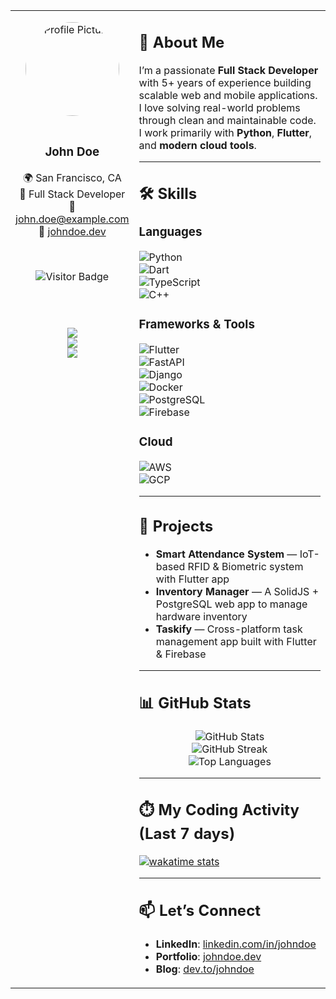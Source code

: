 <!-- GitHub Profile README - Sleek Two Column Layout (Ultimate Pro Version) -->

<div align="center">

<table>
<tr>
<td width="30%" valign="top" align="center">

<img src="https://scontent.fmnl13-3.fna.fbcdn.net/v/t1.6435-9/72640391_1329596170550904_5808270843465170944_n.jpg?_nc_cat=105&ccb=1-7&_nc_sid=6ee11a&_nc_eui2=AeGT6YPfCf94XccQCF6kgVbDgYwTt2YhK2OBjBO3ZiErYwYbws8e2gqlWsUp6T2HylnfqwdvUrCuBt0_wXhWaJw-&_nc_ohc=vC-I_YlL34wQ7kNvwFyIcYD&_nc_oc=AdlT0cSFFiusO_cMccPmqZ6kGRQmzuRstLPTHWt7L4EmhVRC4MTrs6P6mDjeu3TrywlOUv6hmxONAQoHWbYKg3He&_nc_zt=23&_nc_ht=scontent.fmnl13-3.fna&_nc_gid=ECSJl4Y83Lw20sg089fI3Q&oh=00_AfIJ41NhD6A1Cl-bpcp37YKP7U9NoLmU48etKTvjrR8cLw&oe=6845DCB6" alt="Profile Picture" style="border-radius: 50%; width: 150px; height: 150px;"><br><br>

### **John Doe**

🌍 San Francisco, CA  
💼 Full Stack Developer  
📧 john.doe@example.com  
🔗 [johndoe.dev](https://johndoe.dev)

<br>

![Visitor Badge](https://komarev.com/ghpvc/?username=johndoe&label=Visitors&color=0e75b6&style=flat)

<br><br>

<a href="https://linkedin.com/in/johndoe">
<img src="https://img.shields.io/badge/LinkedIn-0A66C2?style=for-the-badge&logo=linkedin&logoColor=white"/></a><br>
<a href="https://johndoe.dev">
<img src="https://img.shields.io/badge/Portfolio-12100E?style=for-the-badge&logo=github&logoColor=white"/></a><br>
<a href="https://dev.to/johndoe">
<img src="https://img.shields.io/badge/Dev.to-0A0A0A?style=for-the-badge&logo=devdotto&logoColor=white"/></a>

</td>

<td width="70%" valign="top">

## 👋 About Me

I’m a passionate **Full Stack Developer** with 5+ years of experience building scalable web and mobile applications. I love solving real-world problems through clean and maintainable code.  
I work primarily with **Python**, **Flutter**, and **modern cloud tools**.

---

## 🛠️ Skills

### Languages  
![Python](https://img.shields.io/badge/Python-3776AB?style=for-the-badge&logo=python&logoColor=white)  
![Dart](https://img.shields.io/badge/Dart-0175C2?style=for-the-badge&logo=dart&logoColor=white)  
![TypeScript](https://img.shields.io/badge/TypeScript-007ACC?style=for-the-badge&logo=typescript&logoColor=white)  
![C++](https://img.shields.io/badge/C++-00599C?style=for-the-badge&logo=cplusplus&logoColor=white)

### Frameworks & Tools  
![Flutter](https://img.shields.io/badge/Flutter-02569B?style=for-the-badge&logo=flutter&logoColor=white)  
![FastAPI](https://img.shields.io/badge/FastAPI-009688?style=for-the-badge&logo=fastapi&logoColor=white)  
![Django](https://img.shields.io/badge/Django-092E20?style=for-the-badge&logo=django&logoColor=white)  
![Docker](https://img.shields.io/badge/Docker-2496ED?style=for-the-badge&logo=docker&logoColor=white)  
![PostgreSQL](https://img.shields.io/badge/PostgreSQL-336791?style=for-the-badge&logo=postgresql&logoColor=white)  
![Firebase](https://img.shields.io/badge/Firebase-FFCA28?style=for-the-badge&logo=firebase&logoColor=black)

### Cloud  
![AWS](https://img.shields.io/badge/AWS-232F3E?style=for-the-badge&logo=amazonaws&logoColor=white)  
![GCP](https://img.shields.io/badge/GCP-4285F4?style=for-the-badge&logo=googlecloud&logoColor=white)

---

## 🚀 Projects

- **Smart Attendance System** — IoT-based RFID & Biometric system with Flutter app  
- **Inventory Manager** — A SolidJS + PostgreSQL web app to manage hardware inventory  
- **Taskify** — Cross-platform task management app built with Flutter & Firebase

---

## 📊 GitHub Stats

<div align="center">

![GitHub Stats](https://github-readme-stats.vercel.app/api?username=johndoe&show_icons=true&theme=tokyonight&hide_border=true&count_private=true)  
![GitHub Streak](https://streak-stats.demolab.com?user=johndoe&theme=tokyonight&hide_border=true)  
![Top Languages](https://github-readme-stats.vercel.app/api/top-langs/?username=johndoe&layout=compact&theme=tokyonight&hide_border=true)

</div>

---

## ⏱️ My Coding Activity (Last 7 days)

<!-- Wakatime stats — replace with your username -->

[![wakatime stats](https://github-readme-stats.vercel.app/api/wakatime?username=johndoe&layout=compact&theme=tokyonight&hide_border=true)](https://wakatime.com/@johndoe)

---

## 📫 Let’s Connect

- **LinkedIn**: [linkedin.com/in/johndoe](https://linkedin.com/in/johndoe)  
- **Portfolio**: [johndoe.dev](https://johndoe.dev)  
- **Blog**: [dev.to/johndoe](https://dev.to/johndoe)

</td>
</tr>
</table>

</div>
